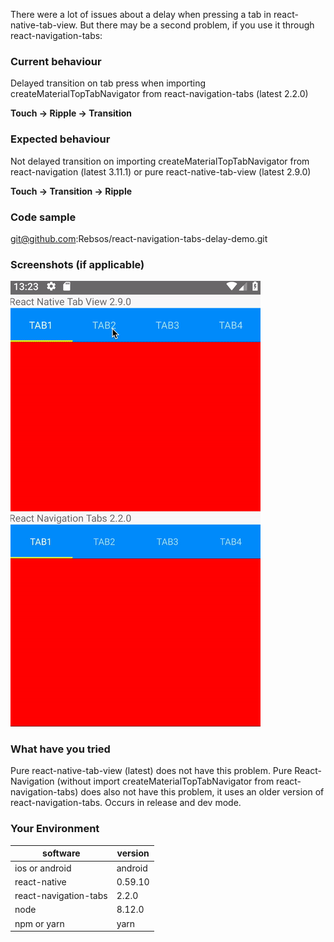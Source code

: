 There were a lot of issues about a delay when pressing a tab in react-native-tab-view. But there may be a second problem, if you use it through react-navigation-tabs:

### Current behaviour

Delayed transition on tab press when importing createMaterialTopTabNavigator from react-navigation-tabs (latest 2.2.0)

**Touch -> Ripple -> Transition**

### Expected behaviour

Not delayed transition on importing createMaterialTopTabNavigator from react-navigation (latest 3.11.1) or pure react-native-tab-view (latest 2.9.0)

**Touch -> Transition -> Ripple**

### Code sample

git@github.com:Rebsos/react-navigation-tabs-delay-demo.git

### Screenshots (if applicable)

![](react-navigation-tabs-delay-demo.gif)

### What have you tried

Pure react-native-tab-view (latest) does not have this problem. Pure React-Navigation (without import createMaterialTopTabNavigator from react-navigation-tabs) does also not have this problem, it uses an older version of react-navigation-tabs. Occurs in release and dev mode.

### Your Environment

| software              | version
| --------------------- | -------
| ios or android        | android
| react-native          | 0.59.10
| react-navigation-tabs | 2.2.0
| node                  | 8.12.0
| npm or yarn           | yarn
